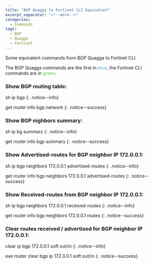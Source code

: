 ```yaml
---
title: "BGP Quagga to Fortinet CLI Equivalent"
excerpt_separator: "<!--more-->"
categories:
  - Commands
tags:
  - BGP
  - Quagga
  - Fortinet
---
```



Some equivalent commands from BGP Quagga to Fortinet CLI.

The BGP Quagga commands are the first in <font color="#52adc8">blue</font>, the Fortinet CLI commands are in <font color="#62c462">green</font>.

### Show BGP routing table:

sh ip bgp
{: .notice--info}

get router info bgp network
{: .notice--success}


### Show BGP nighbors summary:

sh ip bg summary
{: .notice--info}

get router info bgp summary
{: .notice--success}


### Show Advertised-routes for BGP neighbor IP 172.0.0.1:

sh ip bgp neighbors 172.0.0.1 advertised-routes
{: .notice--info}

get router info bgp neighbors 172.0.0.1 advertised-routes
{: .notice--success}


### Show Received-routes from BGP neighbor IP 172.0.0.1:

sh ip bgp neighbors 172.0.0.1 received-routes
{: .notice--info}

get router info bgp neighbors 172.0.0.1 routes
{: .notice--success}


### Clear routes received / advertised for BGP neighbor IP 172.0.0.1:

clear ip bgp 172.0.0.1 soft out/in
{: .notice--info}

exe router clear bgp ip 172.0.0.1 soft out/in
{: .notice--success}







